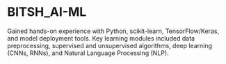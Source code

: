 # BITSH_AI-ML
 Gained hands-on experience with Python, scikit-learn, TensorFlow/Keras, and model deployment tools. Key learning modules included data preprocessing, supervised and unsupervised algorithms, deep learning (CNNs, RNNs), and Natural Language Processing (NLP).

